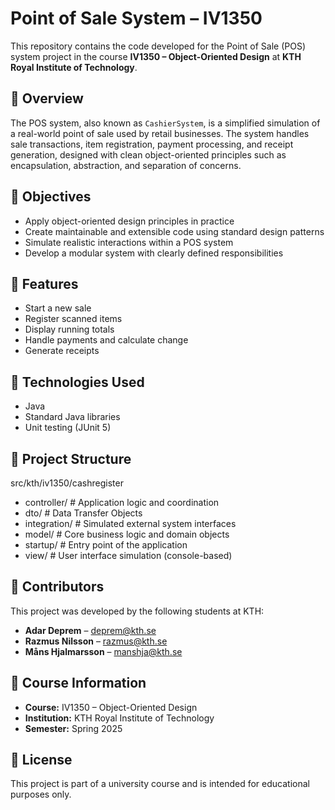 
# Point of Sale System – IV1350

This repository contains the code developed for the Point of Sale (POS) system project in the course **IV1350 – Object-Oriented Design** at **KTH Royal Institute of Technology**.

## 📌 Overview

The POS system, also known as `CashierSystem`, is a simplified simulation of a real-world point of sale used by retail businesses. The system handles sale transactions, item registration, payment processing, and receipt generation, designed with clean object-oriented principles such as encapsulation, abstraction, and separation of concerns.

## 🎯 Objectives

- Apply object-oriented design principles in practice
- Create maintainable and extensible code using standard design patterns
- Simulate realistic interactions within a POS system
- Develop a modular system with clearly defined responsibilities

## 🧱 Features

- Start a new sale
- Register scanned items
- Display running totals
- Handle payments and calculate change
- Generate receipts

## 🧩 Technologies Used

- Java
- Standard Java libraries
- Unit testing (JUnit 5)

## 📁 Project Structure

src/kth/iv1350/cashregister
- controller/       # Application logic and coordination
- dto/              # Data Transfer Objects
- integration/      # Simulated external system interfaces
- model/            # Core business logic and domain objects
- startup/          # Entry point of the application
- view/             # User interface simulation (console-based)

## 👥 Contributors

This project was developed by the following students at KTH:

- **Adar Deprem** – [deprem@kth.se](mailto:deprem@kth.se)  
- **Razmus Nilsson** – [razmus@kth.se](mailto:razmus@kth.se)  
- **Måns Hjalmarsson** – [manshja@kth.se](mailto:manshja@kth.se)  

## 🏫 Course Information

- **Course:** IV1350 – Object-Oriented Design  
- **Institution:** KTH Royal Institute of Technology  
- **Semester:** Spring 2025  

## 📜 License

This project is part of a university course and is intended for educational purposes only.
